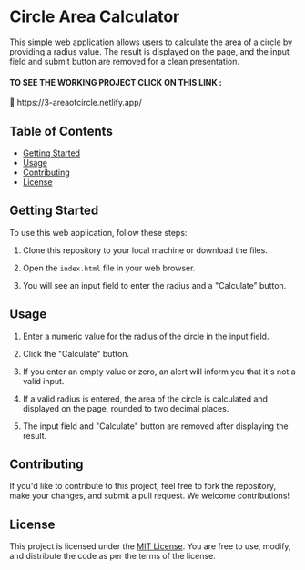 # Circle Area Calculator


This simple web application allows users to calculate the area of a circle by providing a radius value. The result is displayed on the page, and the input field and submit button are removed for a clean presentation.


<h4> TO SEE THE WORKING PROJECT CLICK ON THIS LINK :</h4>🔎 https://3-areaofcircle.netlify.app/


## Table of Contents

- [Getting Started](#getting-started)
- [Usage](#usage)
- [Contributing](#contributing)
- [License](#license)

## Getting Started

To use this web application, follow these steps:

1. Clone this repository to your local machine or download the files.

2. Open the `index.html` file in your web browser.

3. You will see an input field to enter the radius and a "Calculate" button.

## Usage

1. Enter a numeric value for the radius of the circle in the input field.

2. Click the "Calculate" button.

3. If you enter an empty value or zero, an alert will inform you that it's not a valid input.

4. If a valid radius is entered, the area of the circle is calculated and displayed on the page, rounded to two decimal places.

5. The input field and "Calculate" button are removed after displaying the result.

## Contributing

If you'd like to contribute to this project, feel free to fork the repository, make your changes, and submit a pull request. We welcome contributions!

## License

This project is licensed under the [MIT License](LICENSE). You are free to use, modify, and distribute the code as per the terms of the license.

